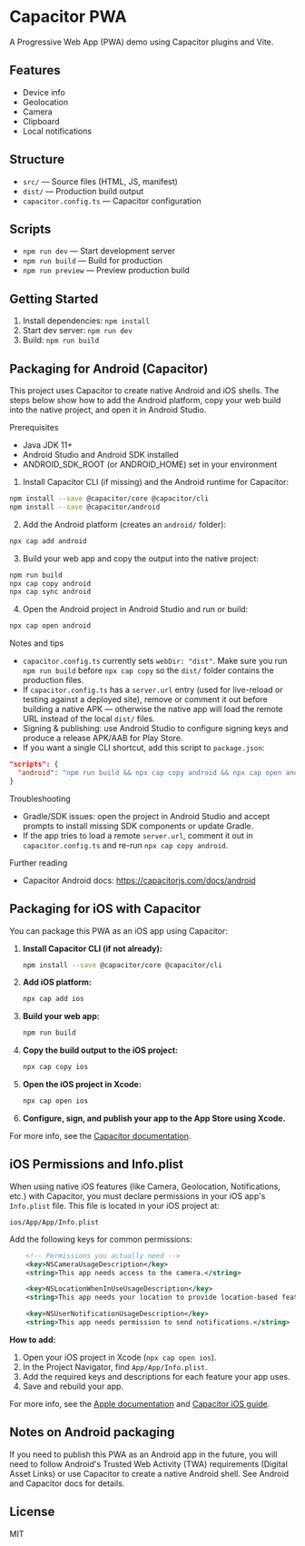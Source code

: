 # Capacitor PWA

A Progressive Web App (PWA) demo using Capacitor plugins and Vite.

## Features

- Device info
- Geolocation
- Camera
- Clipboard
- Local notifications

## Structure

- `src/` — Source files (HTML, JS, manifest)
- `dist/` — Production build output
- `capacitor.config.ts` — Capacitor configuration

## Scripts

- `npm run dev` — Start development server
- `npm run build` — Build for production
- `npm run preview` — Preview production build

## Getting Started

1. Install dependencies: `npm install`
2. Start dev server: `npm run dev`
3. Build: `npm run build`

## Packaging for Android (Capacitor)

This project uses Capacitor to create native Android and iOS shells. The steps below show how to add the Android platform, copy your web build into the native project, and open it in Android Studio.

Prerequisites

- Java JDK 11+
- Android Studio and Android SDK installed
- ANDROID_SDK_ROOT (or ANDROID_HOME) set in your environment

1. Install Capacitor CLI (if missing) and the Android runtime for Capacitor:

```bash
npm install --save @capacitor/core @capacitor/cli
npm install --save @capacitor/android
```

2. Add the Android platform (creates an `android/` folder):

```bash
npx cap add android
```

3. Build your web app and copy the output into the native project:

```bash
npm run build
npx cap copy android
npx cap sync android
```

4. Open the Android project in Android Studio and run or build:

```bash
npx cap open android
```

Notes and tips

- `capacitor.config.ts` currently sets `webDir: "dist"`. Make sure you run `npm run build` before `npx cap copy` so the `dist/` folder contains the production files.
- If `capacitor.config.ts` has a `server.url` entry (used for live-reload or testing against a deployed site), remove or comment it out before building a native APK — otherwise the native app will load the remote URL instead of the local `dist/` files.
- Signing & publishing: use Android Studio to configure signing keys and produce a release APK/AAB for Play Store.
- If you want a single CLI shortcut, add this script to `package.json`:

```json
"scripts": {
  "android": "npm run build && npx cap copy android && npx cap open android"
}
```

Troubleshooting

- Gradle/SDK issues: open the project in Android Studio and accept prompts to install missing SDK components or update Gradle.
- If the app tries to load a remote `server.url`, comment it out in `capacitor.config.ts` and re-run `npx cap copy android`.

Further reading

- Capacitor Android docs: https://capacitorjs.com/docs/android

## Packaging for iOS with Capacitor

You can package this PWA as an iOS app using Capacitor:

1. **Install Capacitor CLI (if not already):**
   ```sh
   npm install --save @capacitor/core @capacitor/cli
   ```
2. **Add iOS platform:**
   ```sh
   npx cap add ios
   ```
3. **Build your web app:**
   ```sh
   npm run build
   ```
4. **Copy the build output to the iOS project:**
   ```sh
   npx cap copy ios
   ```
5. **Open the iOS project in Xcode:**
   ```sh
   npx cap open ios
   ```
6. **Configure, sign, and publish your app to the App Store using Xcode.**

For more info, see the [Capacitor documentation](https://capacitorjs.com/docs/getting-started).

## iOS Permissions and Info.plist

When using native iOS features (like Camera, Geolocation, Notifications, etc.) with Capacitor, you must declare permissions in your iOS app's `Info.plist` file. This file is located in your iOS project at:

```
ios/App/App/Info.plist
```

Add the following keys for common permissions:

```xml
	<!-- Permissions you actually need -->
	<key>NSCameraUsageDescription</key>
	<string>This app needs access to the camera.</string>

	<key>NSLocationWhenInUseUsageDescription</key>
	<string>This app needs your location to provide location-based features.</string>

	<key>NSUserNotificationUsageDescription</key>
	<string>This app needs permission to send notifications.</string>
```

**How to add:**

1. Open your iOS project in Xcode (`npx cap open ios`).
2. In the Project Navigator, find `App/App/Info.plist`.
3. Add the required keys and descriptions for each feature your app uses.
4. Save and rebuild your app.

For more info, see the [Apple documentation](https://developer.apple.com/documentation/bundleresources/information_property_list) and [Capacitor iOS guide](https://capacitorjs.com/docs/v5/ios).

## Notes on Android packaging

If you need to publish this PWA as an Android app in the future, you will need to follow Android's Trusted Web Activity (TWA) requirements (Digital Asset Links) or use Capacitor to create a native Android shell. See Android and Capacitor docs for details.

## License

MIT
